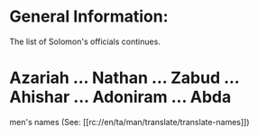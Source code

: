 # General Information:

The list of Solomon's officials continues.

# Azariah ... Nathan ... Zabud ... Ahishar ... Adoniram ... Abda

men's names (See: [[rc://en/ta/man/translate/translate-names]])

